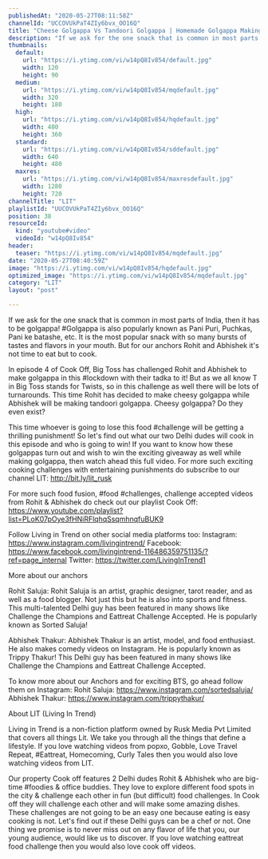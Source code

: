 ```yaml
---
publishedAt: "2020-05-27T08:11:58Z"
channelId: "UCCOVUkPaT4ZIy6bvx_OO16Q"
title: "Cheese Golgappa Vs Tandoori Golgappa | Homemade Golgappa Making Challenge [Cook Off#4]​"
description: "If we ask for the one snack that is common in most parts of India, then it has to be golgappa! #Golgappa is also popularly known as Pani Puri, Puchkas, Pani ke batashe, etc. It is the most popular snack with so many bursts of tastes and flavors in your mouth. But for our anchors Rohit and Abhishek it's not time to eat but to cook.\n\nIn episode 4 of Cook Off, Big Toss has challenged Rohit and Abhishek to make golgappa in this #lockdown with their tadka to it! But as we all know T in Big Toss stands for Twists, so in this challenge as well there will be lots of turnarounds. This time Rohit has decided to make cheesy golgappa while Abhishek will be making tandoori golgappa. Cheesy golgappa? Do they even exist?\n\nThis time whoever is going to lose this food #challenge will be getting a thrilling punishment! So let's find out what our two Delhi dudes will cook in this episode and who is going to win! If you want to know how these golgappas turn out and wish to win the exciting giveaway as well while making golgappa, then watch ahead this full video. For more such exciting cooking challenges with entertaining punishments do subscribe to our channel LIT: http://bit.ly/lit_rusk\n\nFor more such food fusion, #food #challenges, challenge accepted videos from Rohit & Abhishek do check out our playlist Cook Off: https://www.youtube.com/playlist?list=PLoK07pOye3fHNiRFlqhqSsqmhnqfuBUK9\n\nFollow Living in Trend on other social media platforms too: Instagram: https://www.instagram.com/livingintrend/ Facebook: https://www.facebook.com/livingintrend-116486359751135/?ref=page_internal Twitter: https://twitter.com/LivingInTrend1\n\nMore about our anchors\n\nRohit Saluja: Rohit Saluja is an artist, graphic designer, tarot reader, and as well as a food blogger. Not just this but he is also into sports and fitness. This multi-talented Delhi guy has been featured in many shows like Challenge the Champions and Eattreat Challenge Accepted. He is popularly known as Sorted Saluja!\n\nAbhishek Thakur: Abhishek Thakur is an artist, model, and food enthusiast. He also makes comedy videos on Instagram. He is popularly known as Trippy Thakur! This Delhi guy has been featured in many shows like Challenge the Champions and Eattreat Challenge Accepted.\n\nTo know more about our Anchors and for exciting BTS, go ahead follow them on Instagram: Rohit Saluja: https://www.instagram.com/sortedsaluja/ Abhishek Thakur: https://www.instagram.com/trippythakur/\n\nAbout LIT (Living In Trend)\n\nLiving in Trend is a non-fiction platform owned by Rusk Media Pvt Limited that covers all things Lit. We take you through all the things that define a lifestyle. If you love watching videos from popxo, Gobble, Love Travel Repeat, #Eattreat, Homecoming, Curly Tales then you would also love watching videos from LIT. \n\nOur property Cook off features 2 Delhi dudes Rohit & Abhishek who are big-time #foodies & office buddies. They love to explore different food spots in the city & challenge each other in fun (but difficult) food challenges. In Cook off they will challenge each other and will make some amazing dishes. These challenges are not going to be an easy one because eating is easy cooking is not. Let's find out if these Delhi guys can be a chef or not. One thing we promise is to never miss out on any flavor of life that you, our young audience, would like us to discover. If you love watching eattreat food challenge then you would also love cook off videos."
thumbnails:
  default:
    url: "https://i.ytimg.com/vi/w14pQ8Iv854/default.jpg"
    width: 120
    height: 90
  medium:
    url: "https://i.ytimg.com/vi/w14pQ8Iv854/mqdefault.jpg"
    width: 320
    height: 180
  high:
    url: "https://i.ytimg.com/vi/w14pQ8Iv854/hqdefault.jpg"
    width: 480
    height: 360
  standard:
    url: "https://i.ytimg.com/vi/w14pQ8Iv854/sddefault.jpg"
    width: 640
    height: 480
  maxres:
    url: "https://i.ytimg.com/vi/w14pQ8Iv854/maxresdefault.jpg"
    width: 1280
    height: 720
channelTitle: "LIT"
playlistId: "UUCOVUkPaT4ZIy6bvx_OO16Q"
position: 38
resourceId:
  kind: "youtube#video"
  videoId: "w14pQ8Iv854"
header:
  teaser: "https://i.ytimg.com/vi/w14pQ8Iv854/mqdefault.jpg"
date: "2020-05-27T08:40:59Z"
image: "https://i.ytimg.com/vi/w14pQ8Iv854/hqdefault.jpg"
optimized_image: "https://i.ytimg.com/vi/w14pQ8Iv854/mqdefault.jpg"
category: "LIT"
layout: "post"

---
```

If we ask for the one snack that is common in most parts of India, then it has to be golgappa! #Golgappa is also popularly known as Pani Puri, Puchkas, Pani ke batashe, etc. It is the most popular snack with so many bursts of tastes and flavors in your mouth. But for our anchors Rohit and Abhishek it's not time to eat but to cook.

In episode 4 of Cook Off, Big Toss has challenged Rohit and Abhishek to make golgappa in this #lockdown with their tadka to it! But as we all know T in Big Toss stands for Twists, so in this challenge as well there will be lots of turnarounds. This time Rohit has decided to make cheesy golgappa while Abhishek will be making tandoori golgappa. Cheesy golgappa? Do they even exist?

This time whoever is going to lose this food #challenge will be getting a thrilling punishment! So let's find out what our two Delhi dudes will cook in this episode and who is going to win! If you want to know how these golgappas turn out and wish to win the exciting giveaway as well while making golgappa, then watch ahead this full video. For more such exciting cooking challenges with entertaining punishments do subscribe to our channel LIT: http://bit.ly/lit_rusk

For more such food fusion, #food #challenges, challenge accepted videos from Rohit & Abhishek do check out our playlist Cook Off: https://www.youtube.com/playlist?list=PLoK07pOye3fHNiRFlqhqSsqmhnqfuBUK9

Follow Living in Trend on other social media platforms too: Instagram: https://www.instagram.com/livingintrend/ Facebook: https://www.facebook.com/livingintrend-116486359751135/?ref=page_internal Twitter: https://twitter.com/LivingInTrend1

More about our anchors

Rohit Saluja: Rohit Saluja is an artist, graphic designer, tarot reader, and as well as a food blogger. Not just this but he is also into sports and fitness. This multi-talented Delhi guy has been featured in many shows like Challenge the Champions and Eattreat Challenge Accepted. He is popularly known as Sorted Saluja!

Abhishek Thakur: Abhishek Thakur is an artist, model, and food enthusiast. He also makes comedy videos on Instagram. He is popularly known as Trippy Thakur! This Delhi guy has been featured in many shows like Challenge the Champions and Eattreat Challenge Accepted.

To know more about our Anchors and for exciting BTS, go ahead follow them on Instagram: Rohit Saluja: https://www.instagram.com/sortedsaluja/ Abhishek Thakur: https://www.instagram.com/trippythakur/

About LIT (Living In Trend)

Living in Trend is a non-fiction platform owned by Rusk Media Pvt Limited that covers all things Lit. We take you through all the things that define a lifestyle. If you love watching videos from popxo, Gobble, Love Travel Repeat, #Eattreat, Homecoming, Curly Tales then you would also love watching videos from LIT. 

Our property Cook off features 2 Delhi dudes Rohit & Abhishek who are big-time #foodies & office buddies. They love to explore different food spots in the city & challenge each other in fun (but difficult) food challenges. In Cook off they will challenge each other and will make some amazing dishes. These challenges are not going to be an easy one because eating is easy cooking is not. Let's find out if these Delhi guys can be a chef or not. One thing we promise is to never miss out on any flavor of life that you, our young audience, would like us to discover. If you love watching eattreat food challenge then you would also love cook off videos.